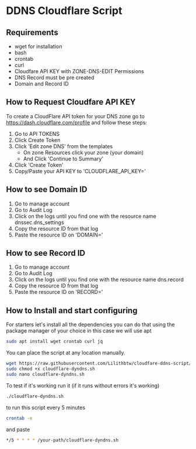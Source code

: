 # DDNS Cloudflare Script
## Requirements
* wget for installation
* bash
* crontab
* curl
* Cloudfare API KEY with ZONE-DNS-EDIT Permissions
* DNS Record must be pre created
* Domain and Record ID
## How to Request Cloudfare API KEY
To create a CloudFlare API token for your DNS zone go to https://dash.cloudflare.com/profile and follow these steps:
1. Go to API TOKENS
2. Click Create Token
3. Click 'Edit zone DNS' from the templates
   - On zone Resources click your zone (your domain)
   - And Click 'Continue to Summary'
4. Click 'Create Token'
5. Copy/Paste your API KEY to 'CLOUDFLARE_API_KEY='
## How to see Domain ID
1. Go to manage account
2. Go to Audit Log
3. Click on the logs until you find one with the resource name dnssec.dns_settings
4. Copy the resource ID from that log
5. Paste the resource ID on 'DOMAIN='
## How to see Record ID
1. Go to manage account
2. Go to Audit Log
3. Click on the logs until you find one with the resource name dns.record 
4. Copy the resource ID from that log
5. Paste the resource ID on 'RECORD='
## How to Install and start configuring
For starters let's install all the dependencies you can do that using the package manager of your choice in this case we will use apt
```bash
sudo apt install wget crontab curl jq
```
You can place the script at any location manually.
```bash
wget https://raw.githubusercontent.com/Lilithbtw/cloudfare-ddns-script/main/cloudflare-dyndns.sh
sudo chmod +x cloudflare-dyndns.sh
sudo nano cloudflare-dyndns.sh
```
To test if it's working run it (if it runs without errors it's working)
```bash
./cloudflare-dyndns.sh
```
to run this script every 5 minutes
```bash
crontab -e
```
and paste 
```bash
*/5 * * * * /your-path/cloudflare-dyndns.sh
```
